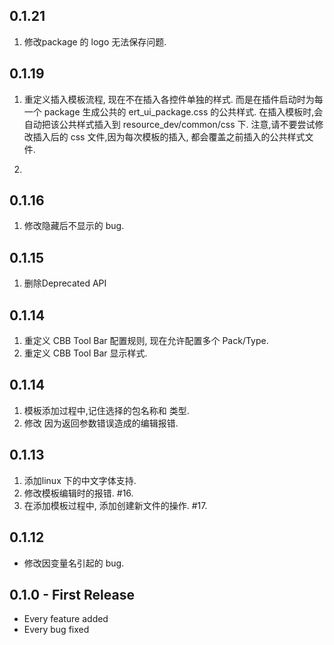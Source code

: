 
## 0.1.21
1. 修改package 的 logo 无法保存问题.

## 0.1.19
1. 重定义插入模板流程, 现在不在插入各控件单独的样式.
   而是在插件启动时为每一个 package 生成公共的 ert_ui_package.css 的公共样式.
   在插入模板时,会自动把该公共样式插入到 resource_dev/common/css 下.
   注意,请不要尝试修改插入后的 css 文件,因为每次模板的插入,
   都会覆盖之前插入的公共样式文件.

2.

## 0.1.16
1. 修改隐藏后不显示的 bug.

## 0.1.15
1. 删除Deprecated API

## 0.1.14
1. 重定义 CBB Tool Bar 配置规则, 现在允许配置多个 Pack/Type.
2. 重定义 CBB Tool Bar 显示样式.

## 0.1.14
1. 模板添加过程中,记住选择的包名称和 类型.
2. 修改 因为返回参数错误造成的编辑报错.

## 0.1.13
1. 添加linux 下的中文字体支持.
2. 修改模板编辑时的报错. #16.
3. 在添加模板过程中, 添加创建新文件的操作. #17.

## 0.1.12
* 修改因变量名引起的 bug.

## 0.1.0 - First Release
* Every feature added
* Every bug fixed
